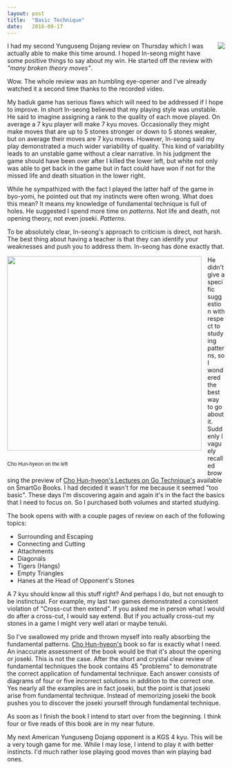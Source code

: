 ```yaml
---
layout: post
title:  "Basic Technique"
date:   2016-09-17
---
```


<image style="float: right; margin-left: 1em; margin-bottom: 0.5em"
       src="http://swannodette.github.io/baduk/assets/images/crosscut.png"></image>

I had my second Yunguseng Dojang review on Thursday which I was
actually able to make this time around. I hoped In-seong might have
some positive things to say about my win. He started off the review
with *"many broken theory moves"*.

Wow. The whole review was an humbling eye-opener and I've already
watched it a second time thanks to the recorded video.

My baduk game has serious flaws which will need to be addressed if I
hope to improve. In short In-seong believed that my playing style was
unstable. He said to imagine assigning a rank to the quality of
each move played. On average a 7 kyu player will make 7 kyu
moves. Occasionally they might make moves that are up to 5 stones
stronger or down to 5 stones weaker, but on average their moves are 7
kyu moves. However, In-seong said my play demonstrated a much
wider variability of quality. This kind of variability leads to an unstable game
without a clear narrative. In his judgment the game should have been
over after I killed the lower left, but white not only was able to get
back in the game but in fact could have won if not for the missed life
and death situation in the lower right.

While he sympathized with the fact I played the latter half of the
game in byo-yomi, he pointed out that my instincts were often
wrong. What does this mean? It means my knowledge of fundamental
technique is full of holes. He suggested I spend more time on
*patterns*. Not life and death, not opening theory, not even
joseki. *Patterns*.

To be absolutely clear, In-seong's approach to criticism is direct, not
harsh. The best thing about having a teacher is that they can identify
your weaknesses and push you to address them. In-seong has done
exactly that.

<div style="float: left; margin-right: 1em; margin-bottom: 0.5em">
<image width="450"
       src="http://swannodette.github.io/baduk/assets/images/cho_hun_hyeon.jpg"></image>
<p style="padding-top: 1em; font-size: 12px; font-family: sans-serif;">
Cho Hun-hyeon on the left
</p>
</div>

He didn't give a specific suggestion with respect to studying
patterns, so I wondered the best way to go about it. Suddenly I
vaguely recalled browsing the preview of
[Cho Hun-hyeon's Lectures on Go Technique's](http://senseis.xmp.net/?ChoHunHyeonsLecturesOnGoTechniques)
available on SmartGo Books. I had decided it wasn't for me because it
seemed "too basic". These days I'm discovering again and again it's in
the fact the basics that I need to focus on. So I purchased both
volumes and started studying.

The book opens with with a couple pages of review on each of the following
topics:

* Surrounding and Escaping
* Connecting and Cutting
* Attachments
* Diagonals
* Tigers (Hangs)
* Empty Triangles
* Hanes at the Head of Opponent's Stones

A 7 kyu should know all this stuff right? And perhaps I do, but not
enough to be instinctual. For example, my last two games demonstrated
a consistent violation of "Cross-cut then extend". If you asked me in
person what I would do after a cross-cut, I would say extend. But if
you actually cross-cut my stones in a game I might very well atari or
maybe tenuki.

So I've swallowed my pride and thrown myself into really absorbing the
fundamental
patterns. [Cho Hun-hyeon's](http://senseis.xmp.net/?ChoHunHyeon) book
so far is exactly what I need. An inaccurate assessment of the book
would be that it's about the opening or joseki. This is not the
case. After the short and crystal clear review of fundamental
techniques the book contains 45 "problems" to demonstrate the correct
application of fundamental technique. Each answer consists of diagrams
of four or five incorrect solutions in addition to the correct
one. Yes nearly all the examples are in fact joseki, but the point is
that joseki arise from fundamental technique. Instead of memorizing
joseki the book pushes you to discover the joseki yourself through
fundamental technique.

As soon as I finish the book I intend to start over from the
beginning. I think four or five reads of this book are in my near
future.

My next American Yunguseng Dojang opponent is a KGS 4 kyu. This will
be a very tough game for me. While I may lose, I intend to play it
with better instincts. I'd much rather lose playing good moves than win
playing bad ones.
